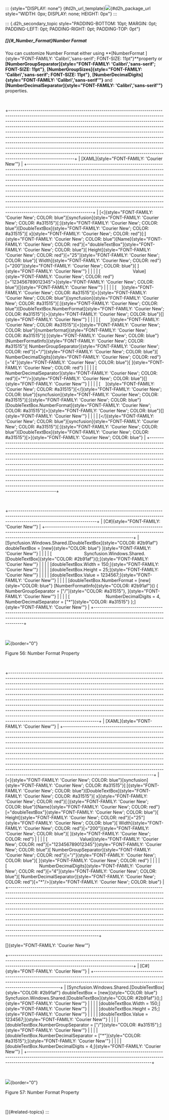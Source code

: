 ::: {style="DISPLAY: none"}
[](ms-xhelp:///?Id=d2h_url_template){#d2h_url_template}![](!package_url!){#d2h_package_url style="WIDTH: 0px; DISPLAY: none; HEIGHT: 0px"}
:::

::: {.d2h_secondary_topic style="PADDING-BOTTOM: 10pt; MARGIN: 0pt; PADDING-LEFT: 0pt; PADDING-RIGHT: 0pt; PADDING-TOP: 0pt"}
##### []{#_Number_Format}Number Format

You can customize Number Format either using **[NumberFormat ]{style="FONT-FAMILY: 'Calibri','sans-serif'; FONT-SIZE: 11pt"}**property or **[NumberGroupSeparator]{style="FONT-FAMILY: 'Calibri','sans-serif'; FONT-SIZE: 11pt"}**, **[NumberGroupSizes]{style="FONT-FAMILY: 'Calibri','sans-serif'; FONT-SIZE: 11pt"}**, **[NumberDecimalDigits]{style="FONT-FAMILY: 'Calibri','sans-serif'"}** and **[NumberDecimalSeparator]{style="FONT-FAMILY: 'Calibri','sans-serif'"}** properties.

 

+--------------------------------------------------------------------------------------------------------------------------------------------------------------------------------------------------------------------------------------------------------------------------------------------------------------------------------------------------------------------------------------------------------------------------------------------------------------------------------------------------------------------------------------------------------------------------------------------------------------------------------------------------------------------------------------------------------------------------------------------------------------+
| [XAML]{style="FONT-FAMILY: 'Courier New'"}                                                                                                                                                                                                                                                                                                                                                                                                                                                                                                                                                                                                                                                                                                                   |
+--------------------------------------------------------------------------------------------------------------------------------------------------------------------------------------------------------------------------------------------------------------------------------------------------------------------------------------------------------------------------------------------------------------------------------------------------------------------------------------------------------------------------------------------------------------------------------------------------------------------------------------------------------------------------------------------------------------------------------------------------------------+
| [\<]{style="FONT-FAMILY: 'Courier New'; COLOR: blue"}[syncfusion]{style="FONT-FAMILY: 'Courier New'; COLOR: #a31515"}[:]{style="FONT-FAMILY: 'Courier New'; COLOR: blue"}[DoubleTextBox]{style="FONT-FAMILY: 'Courier New'; COLOR: #a31515"}[ x]{style="FONT-FAMILY: 'Courier New'; COLOR: red"}[:]{style="FONT-FAMILY: 'Courier New'; COLOR: blue"}[Name]{style="FONT-FAMILY: 'Courier New'; COLOR: red"}[=\"doubleTextBox\"]{style="FONT-FAMILY: 'Courier New'; COLOR: blue"}[ Height]{style="FONT-FAMILY: 'Courier New'; COLOR: red"}[=\"25\"]{style="FONT-FAMILY: 'Courier New'; COLOR: blue"}[ Width]{style="FONT-FAMILY: 'Courier New'; COLOR: red"}[=\"200\"]{style="FONT-FAMILY: 'Courier New'; COLOR: blue"}[ ]{style="FONT-FAMILY: 'Courier New'"} |
|                                                                                                                                                                                                                                                                                                                                                                                                                                                                                                                                                                                                                                                                                                                                                              |
| [                          Value]{style="FONT-FAMILY: 'Courier New'; COLOR: red"}[=\"123456789012345\"\>]{style="FONT-FAMILY: 'Courier New'; COLOR: blue"}[]{style="FONT-FAMILY: 'Courier New'"}                                                                                                                                                                                                                                                                                                                                                                                                                                                                                                                                                             |
|                                                                                                                                                                                                                                                                                                                                                                                                                                                                                                                                                                                                                                                                                                                                                              |
| [    ]{style="FONT-FAMILY: 'Courier New'; COLOR: #a31515"}[\<]{style="FONT-FAMILY: 'Courier New'; COLOR: blue"}[syncfusion]{style="FONT-FAMILY: 'Courier New'; COLOR: #a31515"}[:]{style="FONT-FAMILY: 'Courier New'; COLOR: blue"}[DoubleTextBox.NumberFormat]{style="FONT-FAMILY: 'Courier New'; COLOR: #a31515"}[\>]{style="FONT-FAMILY: 'Courier New'; COLOR: blue"}[]{style="FONT-FAMILY: 'Courier New'"}                                                                                                                                                                                                                                                                                                                                               |
|                                                                                                                                                                                                                                                                                                                                                                                                                                                                                                                                                                                                                                                                                                                                                              |
| [        ]{style="FONT-FAMILY: 'Courier New'; COLOR: #a31515"}[\<]{style="FONT-FAMILY: 'Courier New'; COLOR: blue"}[numberformat]{style="FONT-FAMILY: 'Courier New'; COLOR: #a31515"}[:]{style="FONT-FAMILY: 'Courier New'; COLOR: blue"}[NumberFormatInfo]{style="FONT-FAMILY: 'Courier New'; COLOR: #a31515"}[ NumberGroupSeparator]{style="FONT-FAMILY: 'Courier New'; COLOR: red"}[=\"/\"]{style="FONT-FAMILY: 'Courier New'; COLOR: blue"}[ NumberDecimalDigits]{style="FONT-FAMILY: 'Courier New'; COLOR: red"}[=\"4\"]{style="FONT-FAMILY: 'Courier New'; COLOR: blue"}[ ]{style="FONT-FAMILY: 'Courier New'; COLOR: red"}                                                                                                                            |
|                                                                                                                                                                                                                                                                                                                                                                                                                                                                                                                                                                                                                                                                                                                                                              |
| [                                       NumberDecimalSeparator]{style="FONT-FAMILY: 'Courier New'; COLOR: red"}[=\"\*\"/\>]{style="FONT-FAMILY: 'Courier New'; COLOR: blue"}[]{style="FONT-FAMILY: 'Courier New'"}                                                                                                                                                                                                                                                                                                                                                                                                                                                                                                                                           |
|                                                                                                                                                                                                                                                                                                                                                                                                                                                                                                                                                                                                                                                                                                                                                              |
| [    ]{style="FONT-FAMILY: 'Courier New'; COLOR: #a31515"}[\</]{style="FONT-FAMILY: 'Courier New'; COLOR: blue"}[syncfusion]{style="FONT-FAMILY: 'Courier New'; COLOR: #a31515"}[:]{style="FONT-FAMILY: 'Courier New'; COLOR: blue"}[DoubleTextBox.NumberFormat]{style="FONT-FAMILY: 'Courier New'; COLOR: #a31515"}[\>]{style="FONT-FAMILY: 'Courier New'; COLOR: blue"}[]{style="FONT-FAMILY: 'Courier New'"}                                                                                                                                                                                                                                                                                                                                              |
|                                                                                                                                                                                                                                                                                                                                                                                                                                                                                                                                                                                                                                                                                                                                                              |
| [\</]{style="FONT-FAMILY: 'Courier New'; COLOR: blue"}[syncfusion]{style="FONT-FAMILY: 'Courier New'; COLOR: #a31515"}[:]{style="FONT-FAMILY: 'Courier New'; COLOR: blue"}[DoubleTextBox]{style="FONT-FAMILY: 'Courier New'; COLOR: #a31515"}[\>]{style="FONT-FAMILY: 'Courier New'; COLOR: blue"}                                                                                                                                                                                                                                                                                                                                                                                                                                                           |
+--------------------------------------------------------------------------------------------------------------------------------------------------------------------------------------------------------------------------------------------------------------------------------------------------------------------------------------------------------------------------------------------------------------------------------------------------------------------------------------------------------------------------------------------------------------------------------------------------------------------------------------------------------------------------------------------------------------------------------------------------------------+

 

+-------------------------------------------------------------------------------------------------------------------------------------------------------------------------------------------------------+
| [C#]{style="FONT-FAMILY: 'Courier New'"}                                                                                                                                                              |
+-------------------------------------------------------------------------------------------------------------------------------------------------------------------------------------------------------+
| [Syncfusion.Windows.Shared.[DoubleTextBox]{style="COLOR: #2b91af"} doubleTextBox = [new]{style="COLOR: blue"} ]{style="FONT-FAMILY: 'Courier New'"}                                                   |
|                                                                                                                                                                                                       |
| [                          Syncfusion.Windows.Shared.[DoubleTextBox]{style="COLOR: #2b91af"}();]{style="FONT-FAMILY: 'Courier New'"}                                                                  |
|                                                                                                                                                                                                       |
| [doubleTextBox.Width = 150;]{style="FONT-FAMILY: 'Courier New'"}                                                                                                                                      |
|                                                                                                                                                                                                       |
| [doubleTextBox.Height = 25;]{style="FONT-FAMILY: 'Courier New'"}                                                                                                                                      |
|                                                                                                                                                                                                       |
| [doubleTextBox.Value = 1234567;]{style="FONT-FAMILY: 'Courier New'"}                                                                                                                                  |
|                                                                                                                                                                                                       |
| [doubleTextBox.NumberFormat = [new]{style="COLOR: blue"} [NumberFormatInfo]{style="COLOR: #2b91af"}() { NumberGroupSeparator = [\"/\"]{style="COLOR: #a31515"}, ]{style="FONT-FAMILY: 'Courier New'"} |
|                                                                                                                                                                                                       |
| [                             NumberDecimalDigits = 4, NumberDecimalSeparator = [\"\*\"]{style="COLOR: #a31515"} };]{style="FONT-FAMILY: 'Courier New'"}                                              |
+-------------------------------------------------------------------------------------------------------------------------------------------------------------------------------------------------------+

 

![](../ImagesExt/image261_60.png){border="0"}

Figure 56: Number Format Property

 

+--------------------------------------------------------------------------------------------------------------------------------------------------------------------------------------------------------------------------------------------------------------------------------------------------------------------------------------------------------------------------------------------------------------------------------------------------------------------------------------------------------------------------------------------------------------------------------------------------------------------------------------------------------------------------------------------------------------------------------------------------------------------------+
| [XAML]{style="FONT-FAMILY: 'Courier New'"}                                                                                                                                                                                                                                                                                                                                                                                                                                                                                                                                                                                                                                                                                                                               |
+--------------------------------------------------------------------------------------------------------------------------------------------------------------------------------------------------------------------------------------------------------------------------------------------------------------------------------------------------------------------------------------------------------------------------------------------------------------------------------------------------------------------------------------------------------------------------------------------------------------------------------------------------------------------------------------------------------------------------------------------------------------------------+
| [\<]{style="FONT-FAMILY: 'Courier New'; COLOR: blue"}[syncfusion]{style="FONT-FAMILY: 'Courier New'; COLOR: #a31515"}[:]{style="FONT-FAMILY: 'Courier New'; COLOR: blue"}[DoubleTextBox]{style="FONT-FAMILY: 'Courier New'; COLOR: #a31515"}[ x]{style="FONT-FAMILY: 'Courier New'; COLOR: red"}[:]{style="FONT-FAMILY: 'Courier New'; COLOR: blue"}[Name]{style="FONT-FAMILY: 'Courier New'; COLOR: red"}[=\"doubleTextBox\"]{style="FONT-FAMILY: 'Courier New'; COLOR: blue"}[ Height]{style="FONT-FAMILY: 'Courier New'; COLOR: red"}[=\"25\"]{style="FONT-FAMILY: 'Courier New'; COLOR: blue"}[ Width]{style="FONT-FAMILY: 'Courier New'; COLOR: red"}[=\"200\"]{style="FONT-FAMILY: 'Courier New'; COLOR: blue"}[ ]{style="FONT-FAMILY: 'Courier New'; COLOR: red"} |
|                                                                                                                                                                                                                                                                                                                                                                                                                                                                                                                                                                                                                                                                                                                                                                          |
| [                          Value]{style="FONT-FAMILY: 'Courier New'; COLOR: red"}[=\"123456789012345\"]{style="FONT-FAMILY: 'Courier New'; COLOR: blue"}[ NumberGroupSeparator]{style="FONT-FAMILY: 'Courier New'; COLOR: red"}[=\"/\"]{style="FONT-FAMILY: 'Courier New'; COLOR: blue"}[ ]{style="FONT-FAMILY: 'Courier New'; COLOR: red"}                                                                                                                                                                                                                                                                                                                                                                                                                              |
|                                                                                                                                                                                                                                                                                                                                                                                                                                                                                                                                                                                                                                                                                                                                                                          |
| [                          NumberDecimalDigits]{style="FONT-FAMILY: 'Courier New'; COLOR: red"}[=\"4\"]{style="FONT-FAMILY: 'Courier New'; COLOR: blue"}[ NumberDecimalSeparator]{style="FONT-FAMILY: 'Courier New'; COLOR: red"}[=\"\*\"/\>]{style="FONT-FAMILY: 'Courier New'; COLOR: blue"}                                                                                                                                                                                                                                                                                                                                                                                                                                                                           |
+--------------------------------------------------------------------------------------------------------------------------------------------------------------------------------------------------------------------------------------------------------------------------------------------------------------------------------------------------------------------------------------------------------------------------------------------------------------------------------------------------------------------------------------------------------------------------------------------------------------------------------------------------------------------------------------------------------------------------------------------------------------------------+

[]{style="FONT-FAMILY: 'Courier New'"} 

+-------------------------------------------------------------------------------------------------------------------------------------------------------------------------------------------------------------------------+
| [C#]{style="FONT-FAMILY: 'Courier New'"}                                                                                                                                                                                |
+-------------------------------------------------------------------------------------------------------------------------------------------------------------------------------------------------------------------------+
| [Syncfusion.Windows.Shared.[DoubleTextBox]{style="COLOR: #2b91af"} doubleTextBox = [new]{style="COLOR: blue"} Syncfusion.Windows.Shared.[DoubleTextBox]{style="COLOR: #2b91af"}();]{style="FONT-FAMILY: 'Courier New'"} |
|                                                                                                                                                                                                                         |
| [doubleTextBox.Width = 150;]{style="FONT-FAMILY: 'Courier New'"}                                                                                                                                                        |
|                                                                                                                                                                                                                         |
| [doubleTextBox.Height = 25;]{style="FONT-FAMILY: 'Courier New'"}                                                                                                                                                        |
|                                                                                                                                                                                                                         |
| [doubleTextBox.Value = 1234567;]{style="FONT-FAMILY: 'Courier New'"}                                                                                                                                                    |
|                                                                                                                                                                                                                         |
| [doubleTextBox.NumberGroupSeparator = [\"/\"]{style="COLOR: #a31515"};]{style="FONT-FAMILY: 'Courier New'"}                                                                                                             |
|                                                                                                                                                                                                                         |
| [doubleTextBox.NumberDecimalSeparator = [\"\*\"]{style="COLOR: #a31515"};]{style="FONT-FAMILY: 'Courier New'"}                                                                                                          |
|                                                                                                                                                                                                                         |
| [doubleTextBox.NumberDecimalDigits = 4;]{style="FONT-FAMILY: 'Courier New'"}                                                                                                                                            |
+-------------------------------------------------------------------------------------------------------------------------------------------------------------------------------------------------------------------------+

 

![](../ImagesExt/image261_60.png){border="0"}

Figure 57: Number Format Property

 

[]{#related-topics}
:::

